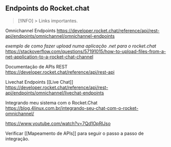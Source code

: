 ## Endpoints do Rocket.chat


> [!INFO] > Links importantes. 

Omnichannel Endpoints
https://developer.rocket.chat/reference/api/rest-api/endpoints/omnichannel/omnichannel-endpoints


*exemplo de como fazer upload numa aplicação .net para o rocket.chat*
https://stackoverflow.com/questions/57191015/how-to-upload-files-from-a-net-application-to-a-rocket-chat-channel


Documentação de APIs REST
https://developer.rocket.chat/reference/api/rest-api

Livechat Endpoints [[Live Chat]]
https://developer.rocket.chat/reference/api/rest-api/endpoints/omnichannel/livechat-endpoints


Integrando meu sistema com o Rocket.Chat
https://blog.4linux.com.br/integrando-seu-chat-com-o-rocket-omnichannel/

https://www.youtube.com/watch?v=7Qd1OpRlJso



Verificar [[Mapeamento de APIs]] para seguir o passo a passo de integração.